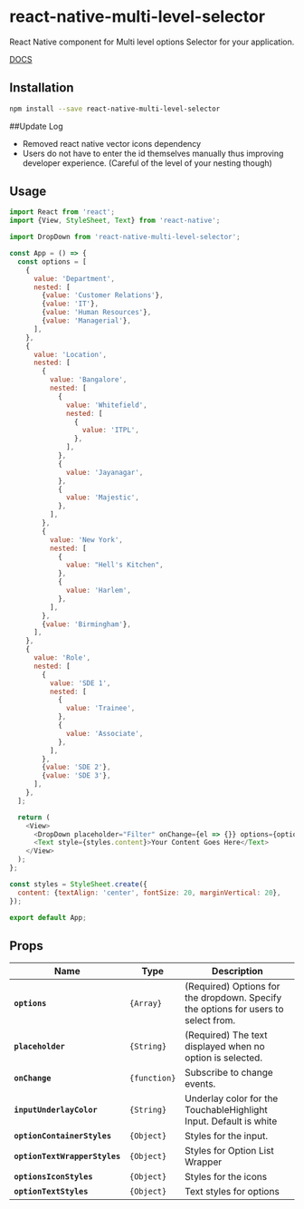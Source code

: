 # react-native-multi-level-selector

React Native component for Multi level options Selector for your application.

[DOCS](https://rnmls.netlify.com/)

## Installation

```bash
npm install --save react-native-multi-level-selector
```

##Update Log

- Removed react native vector icons dependency
- Users do not have to enter the id themselves manually thus improving developer experience. (Careful of the level of your nesting though)

## Usage

```Javascript
import React from 'react';
import {View, StyleSheet, Text} from 'react-native';

import DropDown from 'react-native-multi-level-selector';

const App = () => {
  const options = [
    {
      value: 'Department',
      nested: [
        {value: 'Customer Relations'},
        {value: 'IT'},
        {value: 'Human Resources'},
        {value: 'Managerial'},
      ],
    },
    {
      value: 'Location',
      nested: [
        {
          value: 'Bangalore',
          nested: [
            {
              value: 'Whitefield',
              nested: [
                {
                  value: 'ITPL',
                },
              ],
            },
            {
              value: 'Jayanagar',
            },
            {
              value: 'Majestic',
            },
          ],
        },
        {
          value: 'New York',
          nested: [
            {
              value: "Hell's Kitchen",
            },
            {
              value: 'Harlem',
            },
          ],
        },
        {value: 'Birmingham'},
      ],
    },
    {
      value: 'Role',
      nested: [
        {
          value: 'SDE 1',
          nested: [
            {
              value: 'Trainee',
            },
            {
              value: 'Associate',
            },
          ],
        },
        {value: 'SDE 2'},
        {value: 'SDE 3'},
      ],
    },
  ];

  return (
    <View>
      <DropDown placeholder="Filter" onChange={el => {}} options={options} />
      <Text style={styles.content}>Your Content Goes Here</Text>
    </View>
  );
};

const styles = StyleSheet.create({
  content: {textAlign: 'center', fontSize: 20, marginVertical: 20},
});

export default App;

```

## Props

| Name                          | Type         | Description                                                                        |
| ----------------------------- | ------------ | ---------------------------------------------------------------------------------- |
| **`options`**                 | `{Array}`    | (Required) Options for the dropdown. Specify the options for users to select from. |
| **`placeholder`**             | `{String}`   | (Required) The text displayed when no option is selected.                          |
| **`onChange`**                | `{function}` | Subscribe to change events.                                                        |
| **`inputUnderlayColor`**      | `{String}`   | Underlay color for the TouchableHighlight Input. Default is white                  |
| **`optionContainerStyles`**   | `{Object}`   | Styles for the input.                                                              |
| **`optionTextWrapperStyles`** | `{Object}`   | Styles for Option List Wrapper                                                     |
| **`optionsIconStyles`**       | `{Object}`   | Styles for the icons                                                               |
| **`optionTextStyles`**        | `{Object}`   | Text styles for options                                                            |
